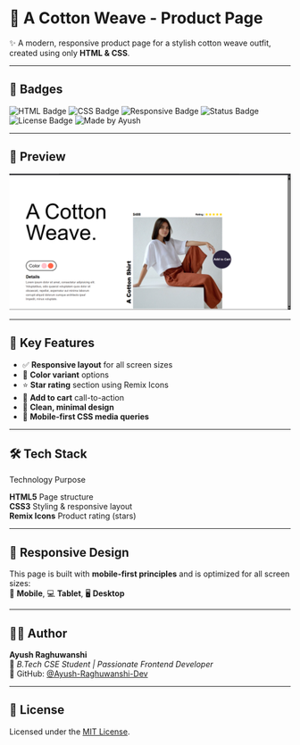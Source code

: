 # 👟 A Cotton Weave - Product Page

✨ A modern, responsive product page for a stylish cotton weave outfit, created using only **HTML & CSS**.

---

## 🔖 Badges

![HTML Badge](https://img.shields.io/badge/HTML5-E34F26?style=for-the-badge&logo=html5&logoColor=white)
![CSS Badge](https://img.shields.io/badge/CSS3-1572B6?style=for-the-badge&logo=css3&logoColor=white)
![Responsive Badge](https://img.shields.io/badge/Responsive-Yes-00C49A?style=for-the-badge)
![Status Badge](https://img.shields.io/badge/Status-Completed-brightgreen?style=for-the-badge)
![License Badge](https://img.shields.io/badge/License-MIT-yellow?style=for-the-badge)
![Made by Ayush](https://img.shields.io/badge/Made%20By-Ayush%20Raghuwanshi-blueviolet?style=for-the-badge)

---

## 📸 Preview

![Product Preview](./assets/{38C2C440-DBB1-40D6-BBCA-DE9532041F3C}.png)


---

## 🚀 Key Features

- ✅ **Responsive layout** for all screen sizes
- 🎨 **Color variant** options
- ⭐ **Star rating** section using Remix Icons
- 🛒 **Add to cart** call-to-action
- 🧥 **Clean, minimal design**
- 📱 **Mobile-first CSS media queries**

---

## 🛠️ Tech Stack

 Technology         Purpose                          

 **HTML5**          Page structure                   
 **CSS3**           Styling & responsive layout      
 **Remix Icons**    Product rating (stars)       

---


## 📱 Responsive Design

This page is built with **mobile-first principles** and is optimized for all screen sizes:  
📱 **Mobile**, 💻 **Tablet**, 🖥️ **Desktop**

---

## 👨‍💻 Author

**Ayush Raghuwanshi**  
📍 *B.Tech CSE Student | Passionate Frontend Developer*  
🔗 GitHub: [@Ayush-Raghuwanshi-Dev](https://github.com/Ayush-Raghuwanshi-Dev)

---

## 📄 License

Licensed under the [MIT License](LICENSE).



